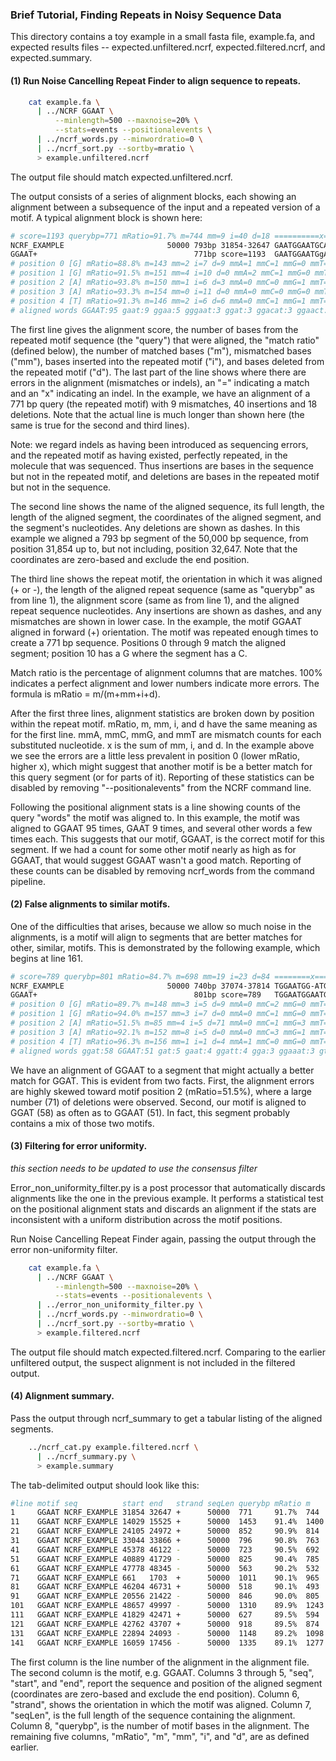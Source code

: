### Brief Tutorial, Finding Repeats in Noisy Sequence Data

This directory contains a toy example in a small fasta file, example.fa, and
expected results files -- expected.unfiltered.ncrf, expected.filtered.ncrf, and
expected.summary.

#### (1) Run Noise Cancelling Repeat Finder to align sequence to repeats.

```bash 
    cat example.fa \
      | ../NCRF GGAAT \
          --minlength=500 --maxnoise=20% \
          --stats=events --positionalevents \
      | ../ncrf_words.py --minwordratio=0 \
      | ../ncrf_sort.py --sortby=mratio \
      > example.unfiltered.ncrf
```

The output file should match expected.unfiltered.ncrf.

The output consists of a series of alignment blocks, each showing an alignment
between a subsequence of the input and a repeated version of a motif. A typical
alignment block is shown here:

```bash 
# score=1193 querybp=771 mRatio=91.7% m=744 mm=9 i=40 d=18 ==========x=======...
NCRF_EXAMPLE                       50000 793bp 31854-32647 GAATGGAATGCAATGGAA...
GGAAT+                                   771bp score=1193  GAATGGAATGgAATGGAA...
# position 0 [G] mRatio=88.8% m=143 mm=2 i=7 d=9 mmA=1 mmC=1 mmG=0 mmT=0 x=18
# position 1 [G] mRatio=91.5% m=151 mm=4 i=10 d=0 mmA=2 mmC=1 mmG=0 mmT=1 x=14
# position 2 [A] mRatio=93.8% m=150 mm=1 i=6 d=3 mmA=0 mmC=0 mmG=1 mmT=0 x=10
# position 3 [A] mRatio=93.3% m=154 mm=0 i=11 d=0 mmA=0 mmC=0 mmG=0 mmT=0 x=11
# position 4 [T] mRatio=91.3% m=146 mm=2 i=6 d=6 mmA=0 mmC=1 mmG=1 mmT=0 x=14
# aligned words GGAAT:95 gaat:9 ggaa:5 gggaat:3 ggat:3 ggacat:3 ggaact:3 ...
```

The first line gives the alignment score, the number of bases from the repeated
motif sequence (the "query") that were aligned, the "match ratio" (defined
below), the number of matched bases ("m"), mismatched bases ("mm"), bases
inserted into the repeated motif ("i"), and bases deleted from the repeated
motif ("d"). The last part of the line shows where there are errors in the
alignment (mismatches or indels), an "=" indicating a match and an "x"
indicating an indel. In the example, we have an alignment of a 771 bp query
(the repeated motif) with 9 mismatches, 40 insertions and 18 deletions. Note
that the actual line is much longer than shown here (the same is true for the
second and third lines).

Note: we regard indels as having been introduced as sequencing errors, and the
repeated motif as having existed, perfectly repeated, in the molecule that was
sequenced.  Thus insertions are bases in the sequence but not in the repeated
motif, and deletions are bases in the repeated motif but not in the sequence.

The second line shows the name of the aligned sequence, its full length, the
length of the aligned segment, the coordinates of the aligned segment, and the
segment's nucleotides. Any deletions are shown as dashes. In this example we
aligned a 793 bp segment of the 50,000 bp sequence, from position 31,854 up to,
but not including, position 32,647. Note that the coordinates are zero-based
and exclude the end position.

The third line shows the repeat motif, the orientation in which it was aligned
(+ or -), the length of the aligned repeat sequence (same as "querybp" as from
line 1), the alignment score (same as from line 1), and the aligned repeat
sequence nucleotides. Any insertions are shown as dashes, and any mismatches
are shown in lower case. In the example, the motif GGAAT aligned in forward (+)
orientation. The motif was repeated enough times to create a 771 bp sequence.
Positions 0 through 9 match the aligned segment; position 10 has a G where the
segment has a C.

Match ratio is the percentage of alignment columns that are matches. 100%
indicates a perfect alignment and lower numbers indicate more errors. The
formula is mRatio = m/(m+mm+i+d).

After the first three lines, alignment statistics are broken down by position
within the repeat motif. mRatio, m, mm, i, and d have the same meaning as for
the first line. mmA, mmC, mmG, and mmT are mismatch counts for each substituted
nucleotide. x is the sum of mm, i, and d. In the example above we see the
errors are a little less prevalent in position 0 (lower mRatio, higher x),
which might suggest that another motif is be a better match for this query
segment (or for parts of it). Reporting of these statistics can be disabled by
removing "--positionalevents" from the NCRF command line. 

Following the positional alignment stats is a line showing counts of the query
"words" the motif was aligned to. In this example, the motif was aligned to
GGAAT 95 times, GAAT 9 times, and several other words a few times each. This
suggests that our motif, GGAAT, is the correct motif for this segment. If we
had a count for some other motif nearly as high as for GGAAT, that would
suggest GGAAT wasn't a good match. Reporting of these counts can be disabled by
removing ncrf_words from the command pipeline.

#### (2) False alignments to similar motifs.

One of the difficulties that arises, because we allow so much noise in the
alignments, is a motif will align to segments that are better matches for
other, similar, motifs. This is demonstrated by the following example, which
begins at line 161.

```bash 
# score=789 querybp=801 mRatio=84.7% m=698 mm=19 i=23 d=84 ========x====x==x=...
NCRF_EXAMPLE                       50000 740bp 37074-37814 TGGAATGG-ATGGAAAAG...
GGAAT+                                   801bp score=789   TGGAATGGAATGG-AAtG...
# position 0 [G] mRatio=89.7% m=148 mm=3 i=5 d=9 mmA=0 mmC=2 mmG=0 mmT=1 x=17
# position 1 [G] mRatio=94.0% m=157 mm=3 i=7 d=0 mmA=0 mmC=1 mmG=0 mmT=2 x=10
# position 2 [A] mRatio=51.5% m=85 mm=4 i=5 d=71 mmA=0 mmC=1 mmG=3 mmT=0 x=80
# position 3 [A] mRatio=92.1% m=152 mm=8 i=5 d=0 mmA=0 mmC=3 mmG=1 mmT=4 x=13
# position 4 [T] mRatio=96.3% m=156 mm=1 i=1 d=4 mmA=1 mmC=0 mmG=0 mmT=0 x=6
# aligned words ggat:58 GGAAT:51 gat:5 gaat:4 ggatt:4 gga:3 ggaaat:3 gtgat:3 ...
```

We have an alignment of GGAAT to a segment that might actually a better match
for GGAT. This is evident from two facts. First, the alignment errors are
highly skewed toward motif position 2 (mRatio=51.5%), where a large number (71)
of deletions were observed. Second, our motif is aligned to GGAT (58) as often
as to GGAAT (51). In fact, this segment probably contains a mix of those two
motifs.

#### (3) Filtering for error uniformity.

_this section needs to be updated to use the consensus filter_

Error_non_uniformity_filter.py is a post processor that automatically discards
alignments like the one in the previous example. It performs a statistical
test on the positional alignment stats and discards an alignment if the stats
are inconsistent with a uniform distribution across the motif positions.

Run Noise Cancelling Repeat Finder again, passing the output through the error
non-uniformity filter.

```bash 
    cat example.fa \
      | ../NCRF GGAAT \
          --minlength=500 --maxnoise=20% \
          --stats=events --positionalevents \
      | ../error_non_uniformity_filter.py \
      | ../ncrf_words.py --minwordratio=0 \
      | ../ncrf_sort.py --sortby=mratio \
      > example.filtered.ncrf
```

The output file should match expected.filtered.ncrf. Comparing to the earlier
unfiltered output, the suspect alignment is not included in the filtered output.

#### (4) Alignment summary.

Pass the output through ncrf_summary to get a tabular listing of the aligned
segments.

```bash 
    ../ncrf_cat.py example.filtered.ncrf \
      | ../ncrf_summary.py \
      > example.summary
```

The tab-delimited output should look like this:

```bash 
#line motif seq          start end   strand seqLen querybp mRatio m    mm i  d
1     GGAAT NCRF_EXAMPLE 31854 32647 +      50000  771     91.7%  744  9  40 18
11    GGAAT NCRF_EXAMPLE 14029 15525 +      50000  1453    91.4%  1400 17 79 36
21    GGAAT NCRF_EXAMPLE 24105 24972 +      50000  852     90.9%  814  10 43 28
31    GGAAT NCRF_EXAMPLE 33044 33866 +      50000  796     90.8%  763  15 44 18
41    GGAAT NCRF_EXAMPLE 45378 46122 -      50000  723     90.5%  692  10 42 21
51    GGAAT NCRF_EXAMPLE 40889 41729 -      50000  825     90.4%  785  12 43 28
61    GGAAT NCRF_EXAMPLE 47778 48345 -      50000  563     90.2%  532  8  27 23
71    GGAAT NCRF_EXAMPLE 661   1703  +      50000  1011    90.1%  965  17 60 29
81    GGAAT NCRF_EXAMPLE 46204 46731 +      50000  518     90.1%  493  5  29 20
91    GGAAT NCRF_EXAMPLE 20556 21422 -      50000  846     90.0%  805  13 48 28
101   GGAAT NCRF_EXAMPLE 48657 49997 -      50000  1310    89.9%  1243 24 73 43
111   GGAAT NCRF_EXAMPLE 41829 42471 +      50000  627     89.5%  594  11 37 22
121   GGAAT NCRF_EXAMPLE 42762 43707 +      50000  918     89.5%  874  12 59 32
131   GGAAT NCRF_EXAMPLE 22894 24093 -      50000  1148    89.2%  1098 18 83 32
141   GGAAT NCRF_EXAMPLE 16059 17456 -      50000  1335    89.1%  1277 21 99 37
```

The first column is the line number of the alignment in the alignment file. The
second column is the motif, e.g. GGAAT. Columns 3 through 5, "seq", "start",
and "end", report the sequence and position of the aligned segment (coordinates
are zero-based and exclude the end position).  Column 6, "strand", shows the
orientation in which the motif was aligned.  Column 7, "seqLen", is the full
length of the sequence containing the alignment. Column 8, "querybp", is the
number of motif bases in the alignment.  The remaining five columns, "mRatio",
"m", "mm", "i", and "d", are as defined earlier.
